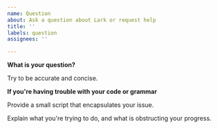 ```yaml
---
name: Question
about: Ask a question about Lark or request help
title: ''
labels: question
assignees: ''

---
```


**What is your question?**

Try to be accurate and concise.

**If you're having trouble with your code or grammar**

Provide a small script that encapsulates your issue.

Explain what you're trying to do, and what is obstructing your progress.
